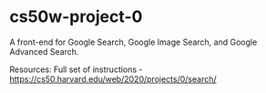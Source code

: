 # cs50w-project-0
A front-end for Google Search, Google Image Search, and Google Advanced Search.

Resources: 
Full set of instructions - https://cs50.harvard.edu/web/2020/projects/0/search/
